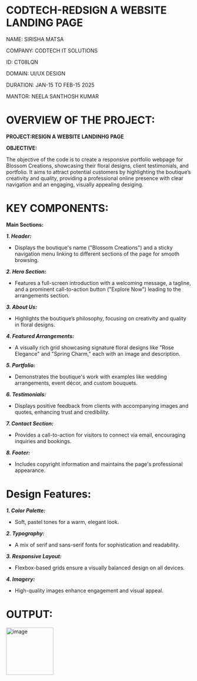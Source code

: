 # CODTECH-REDSIGN A WEBSITE LANDING PAGE

NAME: SIRISHA MATSA

COMPANY: CODTECH IT SOLUTIONS

ID: CT08LQN

DOMAIN: UI/UX DESIGN

DURATION: JAN-15 TO FEB-15 2025

MANTOR: NEELA SANTHOSH KUMAR

# OVERVIEW OF THE PROJECT:

**********PROJECT:RESIGN A WEBSITE LANDINHG PAGE**********

********OBJECTIVE:********

The objective of the code is to create a responsive portfolio webpage for Blossom Creations, showcasing their floral designs, client testimonials, and portfolio. It aims to attract potential customers by highlighting the boutique’s creativity and quality, providing a professional online presence with clear navigation and an engaging, visually appealing desiging.

# KEY COMPONENTS:

****Main Sections:****

***1. Header:***

  * Displays the boutique's name ("Blossom Creations") and a sticky navigation menu linking to different sections of the page for smooth browsing.
    
***2. Hero Section:***

  * Features a full-screen introduction with a welcoming message, a tagline, and a prominent call-to-action button ("Explore Now") leading to the arrangements section.

***3. About Us:***

  * Highlights the boutique’s philosophy, focusing on creativity and quality in floral designs.

***4. Featured Arrangements:***

  * A visually rich grid showcasing signature floral designs like "Rose Elegance" and "Spring Charm," each with an image and description.

***5. Portfolio:***

  * Demonstrates the boutique's work with examples like wedding arrangements, event décor, and custom bouquets.

***6. Testimonials:***

  * Displays positive feedback from clients with accompanying images and quotes, enhancing trust and credibility.

***7. Contact Section:***

  * Provides a call-to-action for visitors to connect via email, encouraging inquiries and bookings.

***8. Footer:***

  * Includes copyright information and maintains the page's professional appearance.

# Design Features:

***1. Color Palette:***

  * Soft, pastel tones for a warm, elegant look.

***2. Typography:***

  * A mix of serif and sans-serif fonts for sophistication and readability.

***3. Responsive Layout:***
  
  * Flexbox-based grids ensure a visually balanced design on all devices.

***4. Imagery:***

  * High-quality images enhance engagement and visual appeal.

# OUTPUT:

<img width="128" alt="image" src="https://github.com/user-attachments/assets/9132a9a4-3cf8-42b0-8133-2e03b6f5feab" />





